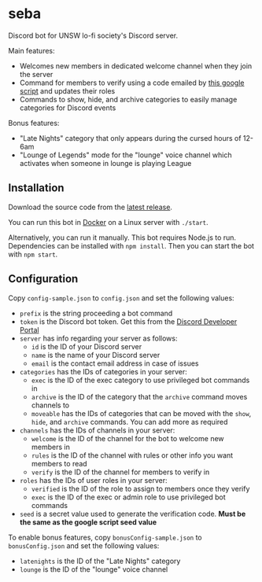 # seba
Discord bot for UNSW lo-fi society's Discord server. 

Main features:
* Welcomes new members in dedicated welcome channel when they join the server
* Command for members to verify using a code emailed by [this google script](https://github.com/mtsev/seba-form-script) and updates their roles
* Commands to show, hide, and archive categories to easily manage categories for Discord events

Bonus features:
* "Late Nights" category that only appears during the cursed hours of 12-6am
* "Lounge of Legends" mode for the "lounge" voice channel which activates when someone in lounge is playing League

## Installation
Download the source code from the [latest release](https://github.com/mtsev/seba/releases/latest).

You can run this bot in [Docker](https://docs.docker.com/get-docker/) on a Linux server with `./start`.

Alternatively, you can run it manually. This bot requires Node.js to run. Dependencies can be installed with `npm install`. Then you can start the bot with `npm start`.

## Configuration
Copy `config-sample.json` to `config.json` and set the following values:

* `prefix` is the string proceeding a bot command
* `token` is the Discord bot token. Get this from the [Discord Developer Portal](https://discordapp.com/developers/applications/)
* `server` has info regarding your server as follows:
    - `id` is the ID of your Discord server
    - `name` is the name of your Discord server
    - `email` is the contact email address in case of issues
* `categories` has the IDs of categories in your server:
    - `exec` is the ID of the exec category to use privileged bot commands in
    - `archive` is the ID of the category that the `archive` command moves channels to
    - `moveable` has the IDs of categories that can be moved with the `show`, `hide`, and `archive` commands. You can add more as required
* `channels` has the IDs of channels in your server:
    - `welcome` is the ID of the channel for the bot to welcome new members in
    - `rules` is the ID of the channel with rules or other info you want members to read
    - `verify` is the ID of the channel for members to verify in
* `roles` has the IDs of user roles in your server:
    - `verified` is the ID of the role to assign to members once they verify
    - `exec` is the ID of the exec or admin role to use privileged bot commands
* `seed` is a secret value used to generate the verification code. **Must be the same as the google script seed value**

To enable bonus features, copy `bonusConfig-sample.json` to `bonusConfig.json` and set the following values:

* `latenights` is the ID of the "Late Nights" category
* `lounge` is the ID of the "lounge" voice channel
